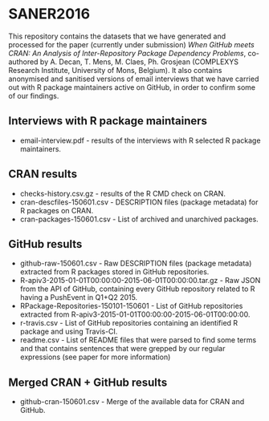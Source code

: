 # SANER2016
This repository contains the datasets that we have generated and processed for the paper (currently under submission) *When GitHub meets CRAN: An Analysis of Inter-Repository Package Dependency Problems*, co-authored by A. Decan, T. Mens, M. Claes, Ph. Grosjean (COMPLEXYS Research Institute, University of Mons, Belgium).
It also contains anonymised and sanitised versions of email interviews that we have carried out with R package maintainers active on GitHub, in order to confirm some of our findings.

## Interviews with R package maintainers
 - email-interview.pdf - results of the interviews with R selected R package maintainers.
 
## CRAN results 
 - checks-history.csv.gz - results of the R CMD check on CRAN.
 - cran-descfiles-150601.csv - DESCRIPTION files (package metadata) for R packages on CRAN.
 - cran-packages-150601.csv - List of archived and unarchived packages.
 
## GitHub results
 - github-raw-150601.csv - Raw DESCRIPTION files (package metadata) extracted from R packages stored in GitHub repositories.
 - R-apiv3-2015-01-01T00:00:00-2015-06-01T00:00:00.tar.gz - Raw JSON from the API of GitHub, containing every GitHub repository related to R having a PushEvent in Q1+Q2 2015.
 - RPackage-Repositories-150101-150601 - List of GitHub repositories extracted from R-apiv3-2015-01-01T00:00:00-2015-06-01T00:00:00.
 - r-travis.csv - List of GitHub repositories containing an identified R package and using Travis-CI.
 - readme.csv - List of README files that were parsed to find some terms and that contains sentences that were grepped by our regular expressions (see paper for more information)

## Merged CRAN + GitHub results
 - github-cran-150601.csv - Merge of the available data for CRAN and GitHub.
